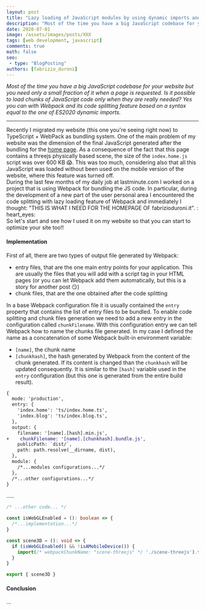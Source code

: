 ```yaml
---
layout: post
title: "Lazy loading of JavaScript modules by using dynamic imports and code splitting with Webpack"
description: "Most of the time you have a big JavaScript codebase for your website but you need only a small fraction of it when a page is requested. Is it possible to load chunks of JavaScript code only when they are really needed? Yes you can with Webpack and its code splitting feature based on a syntax equal to the one of ES2020 dynamic imports."
date: 2020-07-01
image: /assets/images/posts/XXX
tags: [web development, javascript]
comments: true
math: false
seo:
 - type: "BlogPosting"
authors: [fabrizio_duroni] 
---
```


*Most of the time you have a big JavaScript codebase for your website but you need only a small fraction of it when a page is requested. Is it possible to load chunks of JavaScript code only when they are really needed? Yes you can with Webpack and its code splitting feature based on a syntax equal to the one of ES2020 dynamic imports.*

---

Recently I migrated my website (this one you're seeing right now) to TypeScript + WebPack as bundling system. One of the main problem of my website was the dimension of the final JavaScript generated after the bundling for the [home page](/ "fabrizio duroni home"). As a consequence of the fact that this page contains a threejs physically based scene, the size of the `index.home.js` script was over 600 KB :scream:. This was too much, considering also that all this JavaScript was loaded without been used on the mobile version of the website, where this feature was turned off.  
During the last few months of my daily job at lastminute.com I worked on a project that is using Webpack for bundling the JS code. In particular, during the development of a new part of the user personal area I encountered the code splitting with lazy loading feature of Webpack and immediately I thought: "THIS IS WHAT I NEED FOR THE HOMEPAGE OF fabrizioduroni.it". : heart_eyes:  
So let's start and see how I used it on my website so that you can start to optimize your site too!!

#### Implementation

First of all, there are two types of output file generated by Webpack:

- entry files, that are the one main entry points for your application. This are usually the files that you will add with a script tag in your HTML pages (or you can let Webpack add them automatically, but this is a story for another post :smirk:)
- chunk files, that are the one obtained after the code splitting

In a base Webpack configuration file it is usually contained the `entry` property that contains the list of entry files to be bundled. To enable code splitting and chunk files generation we need to add a new entry in the configuration called `chunkFilename`. With this configuration entry we can tell Webpack how to name the chunks file generated. In my case I defined the name as a concatenation of some Webpack built-in environment variable:

- `[name]`, the chunk name
- `[chunkhash]`, the hash generated by Webpack from the content of the chunk generated. If its content is changed than the `chunkhash` will be updated consequently. It is similar to the `[hash]` variable used in the `entry` configuration (but this one is generated from the entire build result).

```diff
{
  mode: 'production',
  entry: {
    'index.home': 'ts/index.home.ts',
    'index.blog': 'ts/index.blog.ts',
  },
  output: {
    filename: '[name].[hash].min.js',
+    chunkFilename: '[name].[chunkhash].bundle.js',
    publicPath: `dist/`,
    path: path.resolve(__dirname, dist),
  },
  module: {
    /*...modules configurations...*/
  },
  /*...other configurations...*/
}
```

.....

```typescript
/* ...other code... */

const isWebGLEnabled = (): boolean => {
  /*...implementation...*/
}

const scene3D = (): void => {
  if (isWebGLEnabled() && !isAMobileDevice()) {
    import(/* webpackChunkName: "scene-threejs" */ './scene-threejs').then(module => module.sceneThreeJS())
  }
}

export { scene3D }
```

#### Conclusion

...
